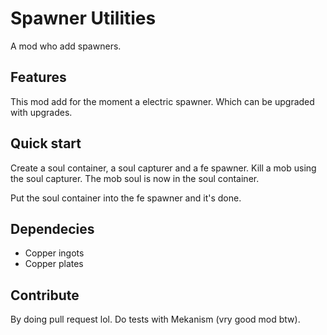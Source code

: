 # Spawner Utilities
A mod who add spawners.
## Features
This mod add for the moment a electric spawner. Which can be upgraded with upgrades.
## Quick start
Create a soul container, a soul capturer and a fe spawner.
Kill a mob using the soul capturer. The mob soul is now in the soul container.

Put the soul container into the fe spawner and it's done.

## Dependecies

- Copper ingots
- Copper plates

## Contribute
By doing pull request lol.
Do tests with Mekanism (vry good mod btw).
